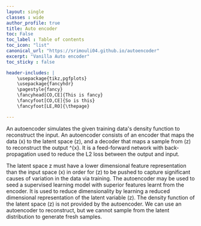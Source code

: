 ```yaml
---
layout: single
classes : wide
author_profile: true
title: Auto encoder
toc: False
toc_label : Table of contents
toc_icon: "list"
canonical_url: "https://srimouli04.github.io/autoencoder"
excerpt: "Vanilla Auto encoder"
toc_sticky : false

header-includes: |
    \usepackage{tikz,pgfplots}
    \usepackage{fancyhdr}
    \pagestyle{fancy}
    \fancyhead[CO,CE]{This is fancy}
    \fancyfoot[CO,CE]{So is this}
    \fancyfoot[LE,RO]{\thepage}

---
```


An autoencoder simulates the given training data's density function to reconstruct the input. An autoencoder consists of an encoder that maps the data \(x\) to the latent space \(z\), and a decoder that maps a sample from \(z\) to reconstruct the output \^{x}. It is a feed-forward network with back-propagation used to reduce the L2 loss between the output and input.

The latent space z must have a lower dimensional feature representation than the input space \(x\) in order for \(z\) to be pushed to capture significant causes of variation in the data via training. The autoencoder may be used to seed a supervised learning model with superior features learnt from the encoder. It is used to reduce dimensionality by learning a reduced dimensional representation of the latent variable \(z\). The density function of the latent space \(z\) is not provided by the autoencoder. We can use an autoencoder to reconstruct, but we cannot sample from the latent distribution to generate fresh samples.
